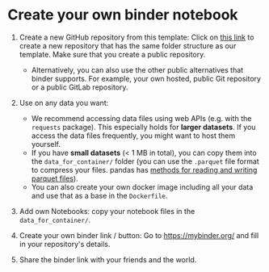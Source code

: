 # Create your own binder notebook

1. Create a new GitHub repository from this template: Click on [this link](https://github.com/8080labs/bamboolib_binder_template/generate) to create a new repository that has the same folder structure as our template. Make sure that you create a public repository.
    - Alternatively, you can also use the other public alternatives that binder supports. For example, your own hosted, public Git repository or a public GitLab repository.

2. Use on any data you want:

    - We recommend accessing data files using web APIs (e.g. with the `requests` package). This especially holds for **larger datasets**. If you access the data files frequently, you might want to host them yourself.
    - If you have **small datasets** (< 1 MB in total), you can copy them into the `data_for_container/` folder (you can use the `.parquet` file format to compress your files. pandas has [methods for reading and writing parquet files](https://pandas.pydata.org/pandas-docs/version/0.21/io.html#io-parquet)).
    - You can also create your own docker image including all your data and use that as a base in the `Dockerfile`.

3. Add own Notebooks: copy your notebook files in the `data_for_container/`.

4. Create your own binder link / button: Go to https://mybinder.org/ and fill in your repository's details.

5. Share the binder link with your friends and the world.
